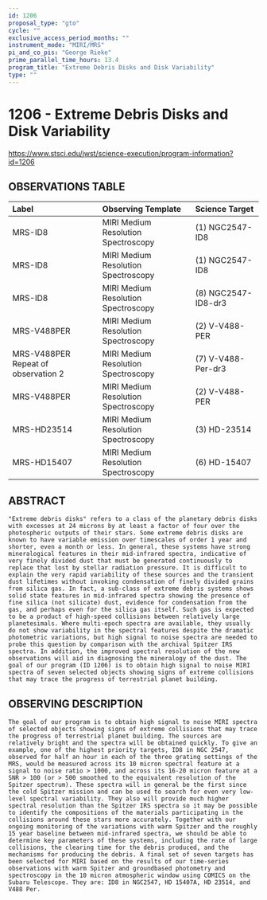 ```yaml
---
id: 1206
proposal_type: "gto"
cycle: ""
exclusive_access_period_months: ""
instrument_mode: "MIRI/MRS"
pi_and_co_pis: "George Rieke"
prime_parallel_time_hours: 13.4
program_title: "Extreme Debris Disks and Disk Variability"
type: ""
---
```

# 1206 - Extreme Debris Disks and Disk Variability
https://www.stsci.edu/jwst/science-execution/program-information?id=1206
## OBSERVATIONS TABLE
| Label                                   | Observing Template                  | Science Target            |
| :-------------------------------------- | :---------------------------------- | :------------------------ |
| MRS-ID8                                 | MIRI Medium Resolution Spectroscopy | (1) NGC2547-ID8           |
| MRS-ID8                                 | MIRI Medium Resolution Spectroscopy | (1) NGC2547-ID8           |
| MRS-ID8                                 | MIRI Medium Resolution Spectroscopy | (8) NGC2547-ID8-dr3       |
| MRS-V488PER                             | MIRI Medium Resolution Spectroscopy | (2) V-V488-PER            |
| MRS-V488PER Repeat of observation 2     | MIRI Medium Resolution Spectroscopy | (7) V-V488-Per-dr3        |
| MRS-V488PER                             | MIRI Medium Resolution Spectroscopy | (2) V-V488-PER            |
| MRS-HD23514                             | MIRI Medium Resolution Spectroscopy | (3) HD-23514              |
| MRS-HD15407                             | MIRI Medium Resolution Spectroscopy | (6) HD-15407              |

## ABSTRACT

    "Extreme debris disks" refers to a class of the planetary debris disks with excesses at 24 microns by at least a factor of four over the photospheric outputs of their stars. Some extreme debris disks are known to have variable emission over timescales of order 1 year and shorter, even a month or less. In general, these systems have strong mineralogical features in their mid-infrared spectra, indicative of very finely divided dust that must be generated continuously to replace that lost by stellar radiation pressure. It is difficult to explain the very rapid variability of these sources and the transient dust lifetimes without invoking condensation of finely divided grains from silica gas. In fact, a sub-class of extreme debris systems shows solid state features in mid-infrared spectra showing the presence of fine silica (not silicate) dust, evidence for condensation from the gas, and perhaps even for the silica gas itself. Such gas is expected to be a product of high-speed collisions between relatively large planetesimals. Where multi-epoch spectra are available, they usually do not show variability in the spectral features despite the dramatic photometric variations, but high signal to noise spectra are needed to probe this question by comparison with the archival Spitzer IRS spectra. In addition, the improved spectral resolution of the new observations will aid in diagnosing the mineralogy of the dust. The goal of our program (ID 1206) is to obtain high signal to noise MIRI spectra of seven selected objects showing signs of extreme collisions that may trace the progress of terrestrial planet building.

## OBSERVING DESCRIPTION

    The goal of our program is to obtain high signal to noise MIRI spectra of selected objects showing signs of extreme collisions that may trace the progress of terrestrial planet building. The sources are relatively bright and the spectra will be obtained quickly. To give an example, one of the highest priority targets, ID8 in NGC 2547, observed for half an hour in each of the three grating settings of the MRS, would be measured across its 10 micron spectral feature at a signal to noise ratio > 1000, and across its 16-20 micron feature at a SNR > 100 (or > 500 smoothed to the equivalent resolution of the Spitzer spectrum). These spectra will in general be the first since the cold Spitzer mission and can be used to search for even very low-level spectral variability. They also will provide much higher spectral resolution than the Spitzer IRS spectra so it may be possible to identify the compositions of the materials participating in the collisions around these stars more accurately. Together with our ongoing monitoring of the variations with warm Spitzer and the roughly 15 year baseline between mid-infrared spectra, we should be able to determine key parameters of these systems, including the rate of large collisions, the clearing time for the debris produced, and the mechanisms for producing the debris. A final set of seven targets has been selected for MIRI based on the results of our time-series observations with warm Spitzer and groundbased photometry and spectroscopy in the 10 micron atmospheric window using COMICS on the Subaru Telescope. They are: ID8 in NGC2547, HD 15407A, HD 23514, and V488 Per.
